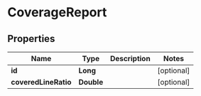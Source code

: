 

# CoverageReport


## Properties

| Name | Type | Description | Notes |
|------------ | ------------- | ------------- | -------------|
|**id** | **Long** |  |  [optional] |
|**coveredLineRatio** | **Double** |  |  [optional] |



